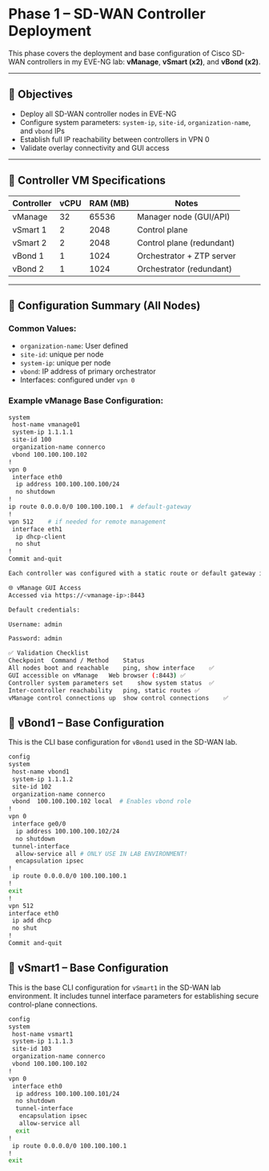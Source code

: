 # Phase 1 – SD-WAN Controller Deployment

This phase covers the deployment and base configuration of Cisco SD-WAN controllers in my EVE-NG lab: **vManage**, **vSmart (x2)**, and **vBond (x2)**.

---

## 🎯 Objectives

- Deploy all SD-WAN controller nodes in EVE-NG
- Configure system parameters: `system-ip`, `site-id`, `organization-name`, and `vbond` IPs
- Establish full IP reachability between controllers in VPN 0
- Validate overlay connectivity and GUI access

---

## 🧱 Controller VM Specifications

| Controller | vCPU | RAM (MB) | Notes |
|------------|------|----------|-------|
| vManage    | 32   | 65536    | Manager node (GUI/API)
| vSmart 1   | 2    | 2048     | Control plane
| vSmart 2   | 2    | 2048     | Control plane (redundant)
| vBond 1    | 1    | 1024     | Orchestrator + ZTP server
| vBond 2    | 1    | 1024     | Orchestrator (redundant)

---

## 🔧 Configuration Summary (All Nodes)

### Common Values:
- `organization-name`: User defined
- `site-id`: unique per node
- `system-ip`: unique per node
- `vbond`: IP address of primary orchestrator
- Interfaces: configured under `vpn 0`

### Example vManage Base Configuration:
```bash
system
 host-name vmanage01
 system-ip 1.1.1.1
 site-id 100
 organization-name connerco
 vbond 100.100.100.102
!
vpn 0
 interface eth0
  ip address 100.100.100.100/24
  no shutdown
!
ip route 0.0.0.0/0 100.100.100.1  # default-gateway
!
vpn 512    # if needed for remote management
 interface eth1
  ip dhcp-client
  no shut
!
Commit and-quit

Each controller was configured with a static route or default gateway in VPN 0 to ensure full reachability between all nodes.

🌐 vManage GUI Access
Accessed via https://<vmanage-ip>:8443

Default credentials:

Username: admin

Password: admin

✅ Validation Checklist
Checkpoint	Command / Method	Status
All nodes boot and reachable	ping, show interface	✅
GUI accessible on vManage	Web browser (:8443)	✅
Controller system parameters set	show system status	✅
Inter-controller reachability	ping, static routes	✅
vManage control connections up	show control connections	✅
```

## 🔧 vBond1 – Base Configuration

This is the CLI base configuration for `vBond1` used in the SD-WAN lab.

```bash
config
system
 host-name vbond1
 system-ip 1.1.1.2
 site-id 102
 organization-name connerco
 vbond  100.100.100.102 local  # Enables vbond role
!
vpn 0
 interface ge0/0
  ip address 100.100.100.102/24
  no shutdown
 tunnel-interface
  allow-service all # ONLY USE IN LAB ENVIRONMENT!
  encapsulation ipsec
!
 ip route 0.0.0.0/0 100.100.100.1
!
exit
!
vpn 512
interface eth0
 ip add dhcp
 no shut
!
Commit and-quit
```
## 🔧 vSmart1 – Base Configuration

This is the base CLI configuration for `vSmart1` in the SD-WAN lab environment. It includes tunnel interface parameters for establishing secure control-plane connections.

```bash
config
system
 host-name vsmart1
 system-ip 1.1.1.3
 site-id 103
 organization-name connerco
 vbond 100.100.100.102
!
vpn 0
 interface eth0
  ip address 100.100.100.101/24
  no shutdown
  tunnel-interface
   encapsulation ipsec
   allow-service all
  exit
!
 ip route 0.0.0.0/0 100.100.100.1
!
exit


